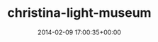 ---
title:		"christina-light-museum"
type:		"upload"
description:		"TBC"
date:		"2014-02-09 17:00:35+00:00"
album:		"people"
filename:		"christina-light-museum.md"
series:		""
cl_public_id:		"people/christina-light-museum"
cl_version:		1497005406
format:		"tiff"
bytes:		6499376
width:		2560
height:		1440
exposure_mode:		"Manual"
program:		"Manual"
aperture:		"11.0"
focal_length:		"50.0 mm"
iso:		"1600"
shutter_speed:		"1/50"
metering:		"Spot"
flash:		"Off, Did not fire"
white_balance:		"Custom"
colour_temp:		"2250"
has_crop:		"false"
orientation:		"Horizontal (normal)"
camera_model:		"NIKON D800"
lens_info:		"0mm f/0"
artist:		"No artist info"
x_resolution:		"300"
y_resolution:		"300"
---